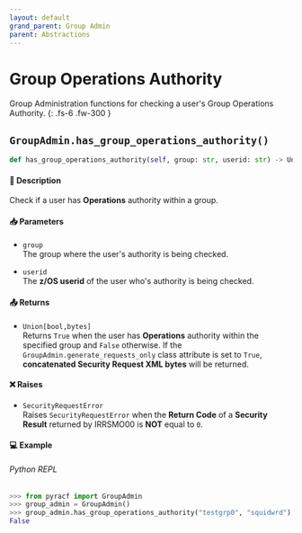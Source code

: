 ```yaml
---
layout: default
grand_parent: Group Admin
parent: Abstractions
---
```


# Group Operations Authority

Group Administration functions for checking a user's Group Operations Authority. 
{: .fs-6 .fw-300 }

## `GroupAdmin.has_group_operations_authority()`

```python
def has_group_operations_authority(self, group: str, userid: str) -> Union[bool, bytes]:
```

#### 📄 Description

Check if a user has **Operations** authority within a group.

#### 📥 Parameters
* `group`<br>
  The group where the user's authority is being checked.

* `userid`<br>
  The **z/OS userid** of the user who's authority is being checked.

#### 📤 Returns
* `Union[bool,bytes]`<br>
  Returns `True` when the user has **Operations** authority within the specified group and `False` otherwise. If the `GroupAdmin.generate_requests_only` class attribute is set to `True`, **concatenated Security Request XML bytes** will be returned.

#### ❌ Raises
* `SecurityRequestError`<br>
  Raises `SecurityRequestError` when the **Return Code** of a **Security Result** returned by IRRSMO00 is **NOT** equal to `0`.

#### 💻 Example

###### Python REPL
```python
>>> from pyracf import GroupAdmin
>>> group_admin = GroupAdmin()
>>> group_admin.has_group_operations_authority("testgrp0", "squidwrd")
False
```